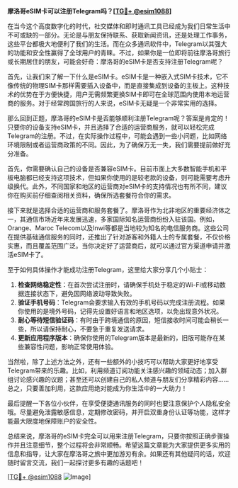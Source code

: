 **摩洛哥eSIM卡可以注册Telegram吗？[[TG💪+ @esim1088](https://t.me/s/esim1088)]**

在当今这个高度数字化的时代，社交媒体和即时通讯工具已经成为我们日常生活中不可或缺的一部分。无论是与朋友保持联系、获取新闻资讯，还是处理工作事务，这些平台都极大地便利了我们的生活。而在众多通讯软件中，Telegram以其强大的功能和安全性赢得了全球用户的青睐。不过，如果你是一位即将前往摩洛哥旅行或长期居住的朋友，可能会好奇：摩洛哥的eSIM卡是否支持注册Telegram呢？

首先，让我们来了解一下什么是eSIM卡。eSIM卡是一种嵌入式SIM卡技术，它不像传统的物理SIM卡那样需要插入设备中，而是直接集成到设备的主板上。这种技术的优势在于方便快捷，用户无需频繁更换SIM卡即可在全球范围内使用本地运营商的服务。对于经常跨国旅行的人来说，eSIM卡无疑是一个非常实用的选择。

那么回到正题，摩洛哥的eSIM卡是否能够顺利注册Telegram呢？答案是肯定的！只要你的设备支持eSIM卡，并且选择了合适的运营商服务，就可以轻松完成Telegram的注册。不过，在实际操作过程中，可能会遇到一些小问题，比如网络环境限制或者运营商政策的不同。因此，为了确保万无一失，我们需要提前做好充分准备。

首先，你需要确认自己的设备是否兼容eSIM卡。目前市面上大多数智能手机和平板电脑都已经支持这项技术，但如果你使用的是较老款的设备，则可能需要考虑升级换代。此外，不同国家和地区的运营商对eSIM卡的支持情况也有所不同，建议你在购买前仔细查阅相关资料，确保所选套餐符合你的需求。

接下来就是选择合适的运营商和服务套餐了。摩洛哥作为北非地区的重要经济体之一，其通信市场近年来发展迅速，多家国际知名运营商纷纷入驻该国。例如，Orange、Maroc Telecom以及Inwi等都是当地较为知名的电信服务商。这些公司在提供基础通信服务的同时，还推出了针对游客和外籍人士的专属套餐，不仅价格实惠，而且覆盖范围广泛。当你决定好了运营商后，就可以通过官方渠道申请并激活eSIM卡了。

至于如何具体操作才能成功注册Telegram，这里给大家分享几个小贴士：

1. **检查网络稳定性**：在首次尝试注册时，请确保手机处于稳定的Wi-Fi或移动数据连接状态下，避免因网络波动导致失败。
2. **验证手机号码**：Telegram会要求输入有效的手机号码以完成注册流程。如果你使用的是境外号码，记得先设置好语言和地区选项，以免出现意外状况。
3. **耐心等待短信验证码**：有时由于跨境通信的原因，短信接收时间可能会稍长一些，所以请保持耐心，不要急于重复发送请求。
4. **更新应用程序版本**：确保你使用的Telegram版本是最新的，旧版可能存在某些兼容性问题，影响正常使用体验。

当然啦，除了上述方法之外，还有一些额外的小技巧可以帮助大家更好地享受Telegram带来的乐趣。比如，利用频道订阅功能关注感兴趣的领域动态；加入群组讨论感兴趣的议题；甚至还可以创建自己的私人频道与朋友们分享精彩内容……总之，只要善加利用，这款应用绝对能成为你生活中的一大助力！

最后提醒一下各位小伙伴，在享受便捷通讯服务的同时也要注意保护个人隐私安全哦。尽量避免泄露敏感信息，定期修改密码，并开启双重身份认证等功能，这样才能最大限度地保障账户的安全性。

总结来说，摩洛哥的eSIM卡完全可以用来注册Telegram，只要你按照正确步骤操作并且注意细节，整个过程将会非常顺畅。希望这篇文章能为大家提供更多实用的信息和指导，让大家在摩洛哥之旅中更加游刃有余。如果还有其他疑问的话，欢迎随时留言交流，我们一起探讨更多有趣的话题吧！

[[TG💪+ @esim1088](https://t.me/s/esim1088) ![Image](https://i.postimg.cc/4NQfJmqS/Snipaste-2025-05-13-00-14-12.png)]